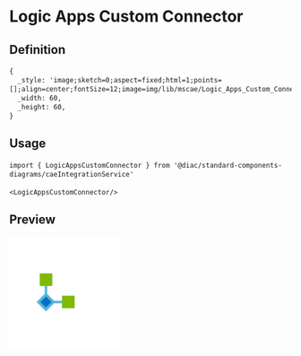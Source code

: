# Logic Apps Custom Connector

## Definition

```
{
  _style: 'image;sketch=0;aspect=fixed;html=1;points=[];align=center;fontSize=12;image=img/lib/mscae/Logic_Apps_Custom_Connector.svg;strokeColor=none;',
  _width: 60,
  _height: 60,
}
```

## Usage

```
import { LogicAppsCustomConnector } from '@diac/standard-components-diagrams/caeIntegrationService'

<LogicAppsCustomConnector/>
```

## Preview

<img src="./logic-apps-custom-connector.png" width="200"/>
